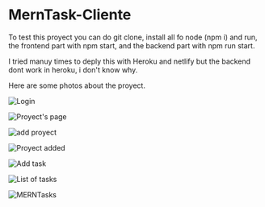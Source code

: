 # MernTask-Cliente

To test this proyect you can do git clone, install all fo node (npm i) and run, the frontend part with npm start, and the backend part with npm run start.

I tried manuy times to deply this with Heroku and netlify but the backend dont work in heroku, i don't know why.

Here are some photos about the proyect.

![Login](https://user-images.githubusercontent.com/51522362/121627307-b8127d00-ca3c-11eb-8512-2581b48c8304.png)

![Proyect's page](https://user-images.githubusercontent.com/51522362/121627342-c82a5c80-ca3c-11eb-8277-06eb5f991212.png)

![add proyect](https://user-images.githubusercontent.com/51522362/121627363-d11b2e00-ca3c-11eb-908f-9e04132c45c0.png)

![Proyect added](https://user-images.githubusercontent.com/51522362/121627387-db3d2c80-ca3c-11eb-9072-713acc8a9590.png)

![Add task](https://user-images.githubusercontent.com/51522362/121627424-f0b25680-ca3c-11eb-877e-d8edcb5e69e5.png)

![List of tasks](https://user-images.githubusercontent.com/51522362/121627463-01fb6300-ca3d-11eb-9e30-7d8e02a1b187.png)

![MERNTasks](https://user-images.githubusercontent.com/51522362/121957137-9f011900-cd27-11eb-9dfa-25cc6d176af5.png)
